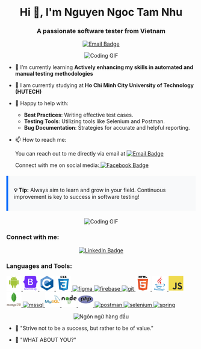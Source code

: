 <h1 align="center">Hi 👋, I'm Nguyen Ngoc Tam Nhu</h1>
<h3 align="center">A passionate software tester from Vietnam</h3>
<p align="center">
  <a href="mailto:nntamnhu01@gmail.com"><img src="https://img.shields.io/badge/Email-nntamnhu01%40gmail.com-blue.svg" alt="Email Badge"></a>
</p>

<p align="center">
  <img src="https://raw.githubusercontent.com/arsentieva/arsentieva/main/code.gif" alt="Coding GIF" width="500" />
</p>

- 🌱 I’m currently learning **Actively enhancing my skills in automated and manual testing methodologies**
  
- 🏫 I am currently studying at **Ho Chi Minh City University of Technology (HUTECH)**
  
- 💬 Happy to help with:
  - **Best Practices**: Writing effective test cases.
  - **Testing Tools**: Utilizing tools like Selenium and Postman.
  - **Bug Documentation**: Strategies for accurate and helpful reporting.

- 📫 How to reach me:
      <p>You can reach out to me directly via email at <a href="mailto:nntamnhu@gmail.com" target="_blank" rel="noreferrer">
      <img src="https://img.shields.io/badge/Email-blue.svg?style=flat&logo=mail" alt="Email Badge"></a></p>
      <p>Connect with me on social media:<a href="https://web.facebook.com/tamnhu1812" target="_blank" rel="noreferrer">
      <img src="https://img.shields.io/badge/Facebook-1877F2.svg?style=flat&logo=facebook&logoColor=white" alt="Facebook Badge"></a></p>



<div style="background-color: #f8f9fa; padding: 15px; border-left: 5px solid #0d6efd; margin: 20px 0;">
    <p><strong> 💡 Tip:</strong> Always aim to learn and grow in your field. Continuous improvement is key to success in software testing!</p>
</div>

<p align="center">
  <img src="https://media.giphy.com/media/L8K62iTDkzGX6/giphy.gif" alt="Coding GIF" width="500" />
</p>
  
<h3 align="left">Connect with me:</h3>
<p align="center">
  <a href="https://www.linkedin.com/in/nntamnhu01/" target="_blank" rel="noreferrer">
    <img src="https://img.shields.io/badge/LinkedIn-blue.svg?style=flat&logo=linkedin" alt="LinkedIn Badge">
  </a>
  <!-- Other social media links -->
</p>

<h3 align="left">Languages and Tools:</h3>
<p align="left"> <a href="https://developer.android.com" target="_blank" rel="noreferrer"> <img src="https://raw.githubusercontent.com/devicons/devicon/master/icons/android/android-original-wordmark.svg" alt="android" width="40" height="40"/> </a> <a href="https://getbootstrap.com" target="_blank" rel="noreferrer"> <img src="https://raw.githubusercontent.com/devicons/devicon/master/icons/bootstrap/bootstrap-plain-wordmark.svg" alt="bootstrap" width="40" height="40"/> </a> <a href="https://www.cprogramming.com/" target="_blank" rel="noreferrer"> <img src="https://raw.githubusercontent.com/devicons/devicon/master/icons/c/c-original.svg" alt="c" width="40" height="40"/> </a> <a href="https://www.w3schools.com/css/" target="_blank" rel="noreferrer"> <img src="https://raw.githubusercontent.com/devicons/devicon/master/icons/css3/css3-original-wordmark.svg" alt="css3" width="40" height="40"/> </a> <a href="https://www.figma.com/" target="_blank" rel="noreferrer"> <img src="https://www.vectorlogo.zone/logos/figma/figma-icon.svg" alt="figma" width="40" height="40"/> </a> <a href="https://firebase.google.com/" target="_blank" rel="noreferrer"> <img src="https://www.vectorlogo.zone/logos/firebase/firebase-icon.svg" alt="firebase" width="40" height="40"/> </a> <a href="https://git-scm.com/" target="_blank" rel="noreferrer"> <img src="https://www.vectorlogo.zone/logos/git-scm/git-scm-icon.svg" alt="git" width="40" height="40"/> </a> <a href="https://www.w3.org/html/" target="_blank" rel="noreferrer"> <img src="https://raw.githubusercontent.com/devicons/devicon/master/icons/html5/html5-original-wordmark.svg" alt="html5" width="40" height="40"/> </a> <a href="https://www.java.com" target="_blank" rel="noreferrer"> <img src="https://raw.githubusercontent.com/devicons/devicon/master/icons/java/java-original.svg" alt="java" width="40" height="40"/> </a> <a href="https://developer.mozilla.org/en-US/docs/Web/JavaScript" target="_blank" rel="noreferrer"> <img src="https://raw.githubusercontent.com/devicons/devicon/master/icons/javascript/javascript-original.svg" alt="javascript" width="40" height="40"/> </a> <a href="https://www.mongodb.com/" target="_blank" rel="noreferrer"> <img src="https://raw.githubusercontent.com/devicons/devicon/master/icons/mongodb/mongodb-original-wordmark.svg" alt="mongodb" width="40" height="40"/> </a> <a href="https://www.microsoft.com/en-us/sql-server" target="_blank" rel="noreferrer"> <img src="https://www.svgrepo.com/show/303229/microsoft-sql-server-logo.svg" alt="mssql" width="40" height="40"/> </a> <a href="https://www.mysql.com/" target="_blank" rel="noreferrer"> <img src="https://raw.githubusercontent.com/devicons/devicon/master/icons/mysql/mysql-original-wordmark.svg" alt="mysql" width="40" height="40"/> </a> <a href="https://nodejs.org" target="_blank" rel="noreferrer"> <img src="https://raw.githubusercontent.com/devicons/devicon/master/icons/nodejs/nodejs-original-wordmark.svg" alt="nodejs" width="40" height="40"/> </a> <a href="https://www.php.net" target="_blank" rel="noreferrer"> <img src="https://raw.githubusercontent.com/devicons/devicon/master/icons/php/php-original.svg" alt="php" width="40" height="40"/> </a> <a href="https://postman.com" target="_blank" rel="noreferrer"> <img src="https://www.vectorlogo.zone/logos/getpostman/getpostman-icon.svg" alt="postman" width="40" height="40"/> </a> <a href="https://www.selenium.dev" target="_blank" rel="noreferrer"> <img src="https://raw.githubusercontent.com/detain/svg-logos/780f25886640cef088af994181646db2f6b1a3f8/svg/selenium-logo.svg" alt="selenium" width="40" height="40"/> </a> <a href="https://spring.io/" target="_blank" rel="noreferrer"> <img src="https://www.vectorlogo.zone/logos/springio/springio-icon.svg" alt="spring" width="40" height="40"/> </a> </p>

<p align="center">
  <img src="https://github-readme-stats.vercel.app/api/top-langs/?username=nntamnhu&layout=compact" alt="Ngôn ngữ hàng đầu">
</p>

- 🚀 "Strive not to be a success, but rather to be of value."

- 🚀 "WHAT ABOUT YOU?"
